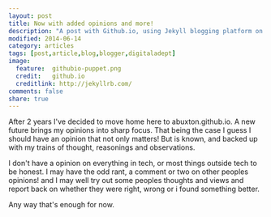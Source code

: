 ```yaml
---
layout: post
title: Now with added opinions and more!
description: "A post with Github.io, using Jekyll blogging platform on Github.io, Actually starting to use the platform!"
modified: 2014-06-14
category: articles
tags: [post,article,blog,blogger,digitaladept]
image:
  feature:  githubio-puppet.png
  credit:   github.io
  creditlink: http://jekyllrb.com/
comments: false
share: true
---
```


After 2 years I've decided to move home here to abuxton.github.io. A new future brings my opinions into sharp focus. That being the case I guess I should have an opinion that not only matters! But is known, and backed up with my trains of thought, reasonings and observations.

I don't have a opinion on everything in tech, or most things outside tech to be honest. I may have the odd rant, a comment or two on other peoples opinions! and I may well try out some peoples thoughts and views and report back on whether they were right, wrong or i found something better.

Any way that's enough for now. 

 [jekyll]:    http://jekyllrb.com
